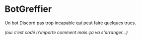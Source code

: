 # BotGreffier

Un bot Discord pas trop incapable qui peut faire quelques trucs.

_(oui c'est codé n'importe comment mais ça va s'arranger...)_